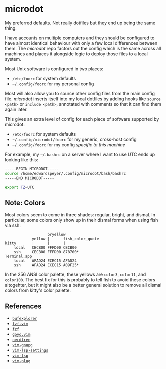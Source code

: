 # microdot

My preferred defaults.  Not really dotfiles but they end up being the same
thing.

I have accounts on multiple computers and they should be configured to have
almost identical behaviour with only a few local differences between them.  The
_microdot_ repo factors out the config which is the same across all machines
and places it alongside logic to deploy those files to a local system.

Most Unix software is configured in two places:
* `/etc/foorc` for system defaults
* `~/.config/foorc` for my personal config

Most will also allow you to source other config files from the main config
file.  _microdot_ inserts itself into my local dotfiles by adding hooks like
`source <path>` or `include <path>`, annotated with comments so that it can
find them again later.

This gives an extra level of config for each piece of software supported by
microdot:
* `/etc/foorc` for system defaults
* `~/.config/microdot/foorc` for my generic, cross-host config
* `~/.config/foorc` for my config _specific to this machine_

For example, my `~/.bashrc` on a server where I want to use UTC ends up looking
like this:

```sh
-----BEGIN MICRODOT-----
source /home/edwardspeyer/.config/microdot/bash/bashrc
-----END MICRODOT-----

export TZ=UTC
```


## Note: Colors

Most colors seem to come in three shades: regular, bright, and dismal.  In
particular, some colors only show up in their dismal forms when using fish via
ssh:

                       bryellow
                yellow |      fish_color_quote
    kitty       |      |      |
        local   CECB00 FFFD00 CECB00
        ssh     CECB00 FFFD00 878700*
    Terminal.app
        local   AFAD24 ECEC15 AFAD24
        ssh     AFAD24 ECEC15 A09F25*


In the 256 ANSI color palette, these yellows are `color3`, `color11`, and
`color100`.  The best fix for this is probably to tell fish to avoid these
colors altogehter, but it might also be a better general solution to remove all
dismal colors from kitty's color palette.


## References

* [`bufexplorer`](https://github.com/jlanzarotta/bufexplorer)
* [`fzf.vim`](https://github.com/junegunn/fzf.vim)
* [`fzf`](https://github.com/junegunn/fzf)
* [`goyo.vim`](https://github.com/junegunn/goyo.vim)
* [`nerdtree`](https://github.com/preservim/nerdtree)
* [`vim-gnupg`](https://github.com/jamessan/vim-gnupg)
* [`vim-lsp-settings`](https://github.com/mattn/vim-lsp-settings)
* [`vim-lsp`](https://github.com/prabirshrestha/vim-lsp)
* [`vim-plug`](https://github.com/junegunn/vim-plug)
